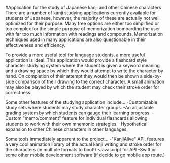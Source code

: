 #Application for the study of Japanese kanji and other Chinese characters
There are a number of kanji studying applications currently available for 
students of Japanese, however, the majority of these are actually not well
optimized for their purpose. Many free options are either too simplified
or too complex for the simple purpose of memorization bombarding the user
with far too much information with readings and compounds. Memorization
techniques used in many applications are also questionable in their
effectiveness and efficiency.

To provide a more useful tool for language students, a more useful
application is ideal.
This application would provide a flashcard style character studying
system where the student is given a keyword meaning and a drawing
space by which they would attempt to write the character by hand.
On completion of their attempt they would then be shown a side-by-side
comparison of their drawing to the correct character.
A small animation may also be played by which the student may check
their stroke order for correctness.

Some other features of the studying application include...
-Customizable study sets where students may study character groups.
-An adjustable grading system by which students can gauge their
 learning progress.
-Custom "memo/comment" feature for individual flashcards allowing 
 students to work with their own mnemonic strategies.
-Hypothetical expansion to other Chinese characters in other
 languages.

Some tools immediately apparent to the project...
-"KanjiAlive" API, features a very cool animation library of the
 actual kanji writing and stroke order for the characters (in
 multiple formats to boot!)
-Javascript for API
-Swift or some other mobile development software (if decide
 to go mobile app route.)

